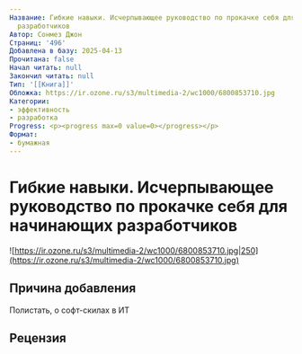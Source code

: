 ```yaml
---
Название: Гибкие навыки. Исчерпывающее руководство по прокачке себя для начинающих
  разработчиков
Автор: Сонмез Джон
Страниц: '496'
Добавлена в базу: 2025-04-13
Прочитана: false
Начал читать: null
Закончил читать: null
Тип: '[[Книга]]'
Обложка: https://ir.ozone.ru/s3/multimedia-2/wc1000/6800853710.jpg
Категории:
- эффективность
- разработка
Progress: <p><progress max=0 value=0></progress></p>
Формат:
- бумажная
---
```

# Гибкие навыки. Исчерпывающее руководство по прокачке себя для начинающих разработчиков

![https://ir.ozone.ru/s3/multimedia-2/wc1000/6800853710.jpg|250](https://ir.ozone.ru/s3/multimedia-2/wc1000/6800853710.jpg)

## Причина добавления

Полистать, о софт-скилах в ИТ

## Рецензия